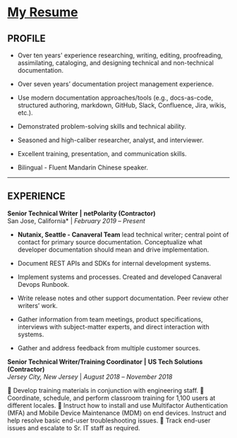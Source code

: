 # [My Resume](https://github.com/keshihua5/resume/blob/master/images/Cloud%2C%20Robert.pdf)
## PROFILE

- Over ten years' experience researching, writing, editing, proofreading, assimilating, cataloging, and designing technical and non-technical documentation.
- Over seven years’ documentation project management experience.

- Use modern documentation approaches/tools (e.g., docs-as-code, structured authoring, markdown, GitHub, Slack, Confluence, Jira, wikis, etc.).
- Demonstrated problem-solving skills and technical ability.

- Seasoned and high-caliber researcher, analyst, and interviewer.

- Excellent training, presentation, and communication skills.

- Bilingual - Fluent Mandarin Chinese speaker.

------

## EXPERIENCE


**Senior Technical Writer** **|** **netPolarity (Contractor)**    
San Jose, California* | *February 2019* *–* *Present*

- **Nutanix, Seattle - Canaveral Team** lead technical writer; central point of contact for primary source documentation. Conceptualize what developer documentation should mean and drive implementation.

- Document REST APIs and SDKs for internal development systems.

- Implement systems and processes. Created and developed Canaveral Devops Runbook.

- Write release notes and other support documentation. Peer review other writers’ work.

- Gather information from team meetings, product specifications, interviews with subject-matter experts, and direct interaction with systems.

- Gather and address feedback from multiple customer sources.

**Senior Technical Writer/Training Coordinator** **|** **US Tech Solutions (Contractor)**   
*Jersey City, New Jersey* | *August 2018* *–* *November 2018*

	Develop training materials in conjunction with engineering staff.
	Coordinate, schedule, and perform classroom training for 1,100 users at different locales.
	Instruct how to install and use Multifactor Authentication (MFA) and Mobile Device Maintenance (MDM) on end devices. Instruct and help resolve basic end-user troubleshooting issues.
	Track end-user issues and escalate to Sr. IT staff as required.
